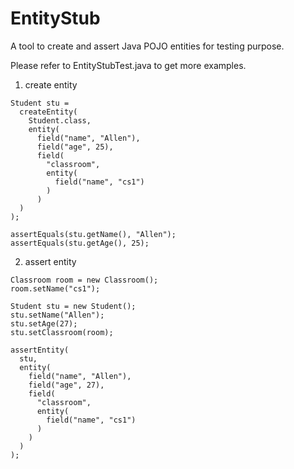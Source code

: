 # EntityStub

A tool to create and assert Java POJO entities for testing purpose. 

Please refer to EntityStubTest.java to get more examples.

1. create entity
```
Student stu = 
  createEntity(
    Student.class,
    entity(
      field("name", "Allen"),
      field("age", 25),
      field(
        "classroom", 
        entity(
          field("name", "cs1")
        ) 
      )
  )
);
   
assertEquals(stu.getName(), "Allen");
assertEquals(stu.getAge(), 25);

```

2. assert entity
```
Classroom room = new Classroom();
room.setName("cs1");

Student stu = new Student();
stu.setName("Allen");
stu.setAge(27);
stu.setClassroom(room);
    
assertEntity(
  stu, 
  entity(
    field("name", "Allen"),
    field("age", 27),
    field(
      "classroom", 
      entity(
        field("name", "cs1")
      )
    )
  )
);
   
```
